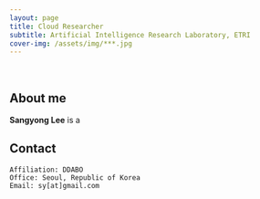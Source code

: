 ```yaml
---
layout: page
title: Cloud Researcher
subtitle: Artificial Intelligence Research Laboratory, ETRI
cover-img: /assets/img/***.jpg
---
```


<br/>

## About me

**Sangyong Lee** is a 

## Contact

```
Affiliation: DDABO
Office: Seoul, Republic of Korea
Email: sy[at]gmail.com
```
